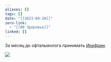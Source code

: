 ```yaml
---
aliases: []
tags: []
date: "[[2023-09-28]]"
zero-link:
  - "[[00 Здоровье]]"
linked: []
---
```

За месяц до офтальмолога принимать [Ирифрин](Ирифрин.md).

![](Pasted%20image%2020240212193717.png)